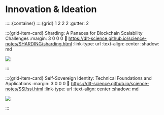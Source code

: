 # Innovation & Ideation

:::::{container}
::::{grid} 1 2 2 2
:gutter: 2

:::{grid-item-card} Sharding: A Panacea for Blockchain Scalability Challenges
:margin: 3 0 0 0
:link: https://dlt-science.github.io/science-notes/SHARDING/sharding.html
:link-type: url
:text-align: center
:shadow: md

<img src= "https://zipmex.com/static/55cf0ade3b239480f32fb9e04339e0df/c63eb/Crypto-Sharding-min.png">


:::

:::{grid-item-card} Self-Sovereign Identity: Technical Foundations and Applications
:margin: 3 0 0 0
:link: https://dlt-science.github.io/science-notes/SSI/ssi.html
:link-type: url
:text-align: center
:shadow: md

<img src= "https://images.ctfassets.net/0idwgenf7ije/12ATsnHXsOmbXtdJ9OOp23/aaa595ef69fd7d4aa5218aeee2203c8e/Gemini-What_Is_a_Self-Sovereign_Identity_.png?fm=webp">

:::